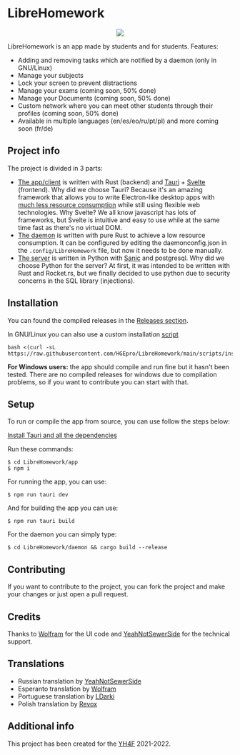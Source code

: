 <h1>LibreHomework</h1>

<p align="center">
    <img src="https://github.com/HGEpro/LibreHomework/blob/main/app/src-tauri/icons/Square310x310Logo.png"/>
</p>

LibreHomework is an app made by students and for students. Features:
- Adding and removing tasks which are notified by a daemon (only in GNU/Linux)
- Manage your subjects
- Lock your screen to prevent distractions
- Manage your exams (coming soon, 50% done)
- Manage your Documents (coming soon, 50% done)
- Custom network where you can meet other students through their profiles (coming soon, 50% done)
- Available in multiple languages (en/es/eo/ru/pt/pl) and more coming soon (fr/de)

## Project info
The project is divided in 3 parts:
- [The app/client](https://github.com/HGEpro/LibreHomework/tree/master/app) is written with Rust (backend) and [Tauri](https://github.com/tauri-apps/tauri) + [Svelte](https://github.com/sveltejs/svelte) (frontend). Why did we choose Tauri? Because it's an amazing framework that allows you to write Electron-like desktop apps with [much less resource consumption](https://github.com/tauri-apps/tauri#comparison-between-tauri-and-electron) while still using flexible web technologies. Why Svelte? We all know javascript has lots of frameworks, but Svelte is intuitive and easy to use while at the same time fast as there's no virtual DOM.
- [The daemon](https://github.com/HGEpro/LibreHomework/tree/master/daemon) is written with pure Rust to achieve a low resource consumption. It can be configured by editing the daemonconfig.json in the `.config/LibreHomework` file, but now it needs to be done manually.
- [The server](https://github.com/HGEpro/LibreHomework/tree/master/server) is written in Python with [Sanic](https://github.com/sanic-org/sanic) and postgresql. Why did we choose Python for the server? At first, it was intended to be written with Rust and Rocket.rs, but we finally decided to use python due to security concerns in the SQL library (injections).

## Installation
You can found the compiled releases in the [Releases section](https://github.com/HGEpro/LibreHomework/releases).

In GNU/Linux you can also use a custom installation [script](https://github.com/HGEpro/LibreHomework/tree/main/scripts)
```
bash <(curl -sL https://raw.githubusercontent.com/HGEpro/LibreHomework/main/scripts/install.sh)
```

**For Windows users:** the app should compile and run fine but it hasn't been tested. There are no compiled releases for windows due to compilation problems, so if you want to contribute you can start with that.

## Setup
To run or compile the app from source, you can use follow the steps below:

[Install Tauri and all the dependencies](https://tauri.studio/docs/getting-started/prerequisites)

Run these commands:

```
$ cd LibreHomework/app
$ npm i
```
For running the app, you can use:
```
$ npm run tauri dev
```
And for building the app you can use:
```
$ npm run tauri build
```

For the daemon you can simply type:
```
$ cd LibreHomework/daemon && cargo build --release
```

## Contributing
If you want to contribute to the project, you can fork the project and make your changes or just open a pull request.

## Credits
Thanks to [Wolfram](https://github.com/fabiopolancoe) for the UI code and [YeahNotSewerSide](https://github.com/DoctorEenot) for the technical support.

## Translations
- Russian translation by [YeahNotSewerSide](https://github.com/DoctorEenot)
- Esperanto translation by [Wolfram](https://github.com/fabiopolancoe)
- Portuguese translation by [LDarki](https://github.com/LDarki)
- Polish translation by [Revox](https://github.com/revoxhere)

## Additional info
This project has been created for the [YH4F](https://fsfe.org/activities/yh4f/) 2021-2022.

